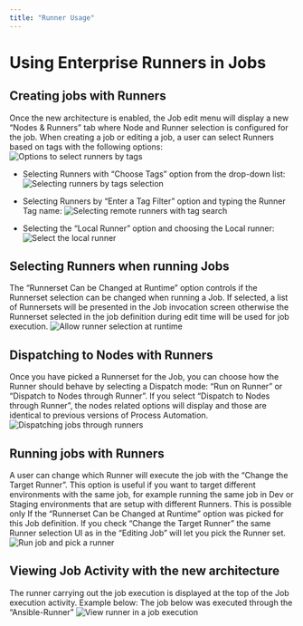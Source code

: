 ```yaml
---
title: "Runner Usage"
---
```



# Using Enterprise Runners in Jobs
## Creating jobs with Runners
Once the new architecture is enabled, the Job edit menu will display a new “Nodes & Runners” tab where Node and Runner selection is configured for the job. When creating a job or editing a job, a user can select Runners based on tags with the following options:
![Options to select runners by tags](@assets/img/runner/runner-use-options.png)

- Selecting Runners with “Choose Tags” option from the drop-down list:
![Selecting runners by tags selection](@assets/img/runner/runner-use-options-checkbox.png)

- Selecting Runners by “Enter a Tag Filter” option and typing the Runner Tag name:
![Selecting remote runners with tag search ](@assets/img/runner/runner-use-options-textinput.png)

- Selecting the  “Local Runner” option and choosing the Local runner:
![Select the local runner](@assets/img/runner/runner-use-options-local.png)

## Selecting Runners when running Jobs
The “Runnerset Can be Changed at Runtime” option controls if the Runnerset selection can be changed when running a Job. If selected, a list of Runnersets will be presented in the Job invocation screen otherwise the Runnerset selected in the job definition during edit time will be used for job execution.
![Allow runner selection at runtime](@assets/img/runner/runner-use-options-changeatruntime.png)

## Dispatching to Nodes with Runners
Once you have picked a Runnerset for the Job, you can choose how the Runner should behave by selecting a Dispatch mode: “Run on Runner” or “Dispatch to Nodes through Runner”. If you select “Dispatch to Nodes through Runner”, the nodes related options will display and those are identical to previous versions of Process Automation.
![Dispatching jobs through runners](@assets/img/runner/runner-use-dispatch-nodes.png)

## Running jobs with Runners
A user can change which Runner will execute the job with the “Change the Target Runner”. This option is useful if you want to target different environments with the same job, for example running the same job in Dev or Staging environments that are setup with different Runners. 
This is possible only If the “Runnerset Can be Changed at Runtime” option was picked for this Job definition. If you check “Change the Target Runner” the same Runner selection UI as in the “Editing Job” will let you pick the Runner set.
![Run job and pick a runner](@assets/img/runner/runner-use-run-changeatruntime.png)

## Viewing Job Activity with the new architecture
The runner carrying out the job execution is displayed at the top of the Job execution activity. Example below: The job below was executed through the “Ansible-Runner”
![View runner in a job execution](@assets/img/runner/runner-use-view-activity.png)

